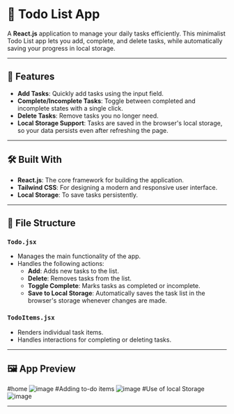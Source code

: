 # 📝 Todo List App

A **React.js** application to manage your daily tasks efficiently. This minimalist Todo List app lets you add, complete, and delete tasks, while automatically saving your progress in local storage.

---

## 🚀 Features

- **Add Tasks**: Quickly add tasks using the input field.
- **Complete/Incomplete Tasks**: Toggle between completed and incomplete states with a single click.
- **Delete Tasks**: Remove tasks you no longer need.
- **Local Storage Support**: Tasks are saved in the browser's local storage, so your data persists even after refreshing the page.

---

## 🛠️ Built With

- **React.js**: The core framework for building the application.
- **Tailwind CSS**: For designing a modern and responsive user interface.
- **Local Storage**: To save tasks persistently.

---

## 📂 File Structure

### `Todo.jsx`
- Manages the main functionality of the app.
- Handles the following actions:
  - **Add**: Adds new tasks to the list.
  - **Delete**: Removes tasks from the list.
  - **Toggle Complete**: Marks tasks as completed or incomplete.
  - **Save to Local Storage**: Automatically saves the task list in the browser's storage whenever changes are made.

### `TodoItems.jsx`
- Renders individual task items.
- Handles interactions for completing or deleting tasks.

---

## 🖼️ App Preview

#home
![image](https://github.com/user-attachments/assets/146afac0-d54d-45e6-bc39-6873b5a13abb)
#Adding to-do items
![image](https://github.com/user-attachments/assets/af53cd3d-44e6-4be8-ac98-abbb46016ea5)
#Use of local Storage
![image](https://github.com/user-attachments/assets/731f6104-596a-45bc-bdf5-e9d1e6b9c849)


---

